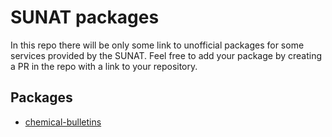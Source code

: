# SUNAT packages

In this repo there will be only some link to unofficial packages for some services provided by the SUNAT. Feel free to add your package by creating a PR in the repo with a link to your repository.

## Packages 

* [chemical-bulletins](https://github.com/HerbertVidela/chemical-bulletins/tree/master)
